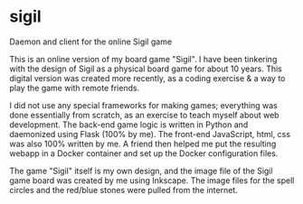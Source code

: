 # sigil
Daemon and client for the online Sigil game

This is an online version of my board game "Sigil". I have been tinkering with the design of Sigil as a physical board game
for about 10 years. This digital version was created more recently, as a coding exercise & a way to play the game
with remote friends.

I did not use any special frameworks for making games; everything was done essentially from scratch, as an exercise to teach myself about web development. The back-end game logic is written in Python and daemonized using Flask (100% by me).  The front-end JavaScript, html, css was also 100% written by me.  A friend then helped me put the resulting webapp in a Docker container and set up the Docker configuration files.

The game "Sigil" itself is my own design, and the image file of the Sigil game board was created by me using Inkscape. The image files for the spell circles and the red/blue stones were pulled from the internet.
